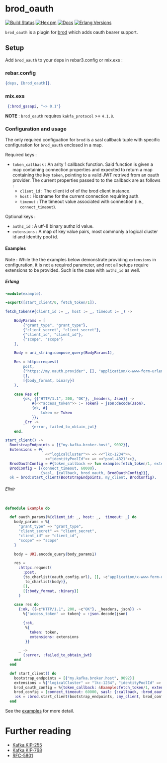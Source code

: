 # brod_oauth

[![Build Status](https://github.com/HCA-Healthcare/brod_oauth/actions/workflows/ci.yml/badge.svg)](https://github.com/HCA-Healthcare/brod_oauth/actions/workflows/ci.yml)
[![Hex pm](https://img.shields.io/hexpm/v/brod_oauth.svg)](https://hex.pm/packages/brod_oauth)
[![Docs](https://img.shields.io/badge/hex-docs-green.svg?style=flat)](https://hexdocs.pm/brod_oauth)
[![Erlang Versions](https://img.shields.io/badge/Supported%20Erlang%2FOTP-25.0%20to%2027.0-blue)](http://www.erlang.org)

`brod_oauth` is a plugin for [brod](https://github.com/kafka4beam/brod) which adds oauth bearer support.

## Setup

Add `brod_oauth` to your deps in rebar3.config or mix.exs :

### rebar.config

```erlang
{deps, [brod_oauth]}.
```

### mix.exs
```elixir
 {:brod_gssapi, "~> 0.1"}
```

**NOTE** : `brod_oauth` requires `kakfa_protocol` >= `4.1.8`.

### Configuration and usage

The only required configuation for `brod` is a sasl callback tuple with specific configuration
for `brod_oauth` enclosed in a map.

Required keys :

- `token_callback` : An arity 1 callback function. Said function is given a map containing
connection properties and expected to return a map containing the key
`token`, pointing to a valid JWT retrived from an oauth provider.
The current properties passed to to the callback are as follows :
     - `client_id` : The client id of of the brod client instance.
     - `host` : Hostname for the current connection requiring auth.
     - `timeout` : The timeout value associated with connection (i.e., `connect_timeout`).

Optional keys :

- `authz_id` : A utf-8 binary authz id value.
- `extensions` : A map of key value pairs, most commonly a logical cluster id and identity pool id.

#### Examples

Note : While the the examples below demonstrate providing `extensions` in configuration, it is not a
required parameter, and not all setups require extensions to be provided. Such is the case with
`authz_id` as well.

##### Erlang

```erlang
-module(example).

-export([start_client/0, fetch_token/1]).

fetch_token(#{client_id := _, host := _, timeout := _) ->

    BodyParams = [
        {"grant_type", "grant_type"},
        {"client_secret", "client_secret"},
        {"client_id", "client_id"},
        {"scope", "scope"}
    ],

    Body = uri_string:compose_query(BodyParams1),

    Res = httpc:request(
        post,
        {"https://my.oauth.provider", [], "application/x-www-form-urlencoded", Body},
        [],
        [{body_format, binary}]
    ),

    case Res of
        {ok, {{"HTTP/1.1", 200, "OK"}, _headers, Json}} ->
            #{<<"access_token">> := Token} = json:decode(Json),
            {ok, #{
                token => Token
            }};
        _Err ->
            {error, failed_to_obtain_jwt}
    end.

start_client() ->
  BootstrapEndpoints = [{"my.kafka.broker.host", 9092}],
  Extensions = #{
                  <<"logicalCluster">> => <<"lkc-1234">>,
                  <<"identityPoolId">> => <<"pool-4321">>},
  BrodOauthConfig = #{token_callback => fun example:fetch_token/1, extensions => Extensions},
  BrodConfig = [{connect_timeout, 60000},
                {sasl, {callback, brod_oauth, BrodOauthConfig}}],
  ok = brod:start_client(BootstrapEndpoints, my_client, BrodConfig).
```

###### Elixir

```elixir

defmodule Example do

  def oauth_params(%{client_id: _, host: _,  timeout: _) do
    body_params = %{
      "grant_type" => "grant_type",
      "client_secret" => "client_secret",
      "client_id" => "client_id",
      "scope" => "scope"
    }

    body = URI.encode_query(body_params1)

    res =
      :httpc.request(
        :post,
        {to_charlist(oauth_config.url), [], ~c"application/x-www-form-urlencoded",
         to_charlist(body)},
        [],
        [{:body_format, :binary}]
      )

    case res do
      {:ok, {{~c"HTTP/1.1", 200, ~c"OK"}, _headers, json}} ->
        %{"access_token" => token} = :json.decode(json)

        {:ok,
         %{
           token: token,
           extensions: extensions
         }}

      _ ->
        {:error, :failed_to_obtain_jwt}
    end
  end

  def start_client() do
    bootstrap_endpoints = [{"my.kafka.broker.host", 9092}]
    extensions = %{"logicalCluster" => "lkc-1234", "identityPoolId" => "pool-4321"}
    brod_oauth_config = %{token_callback: &Example:fetch_token/1, extensions: extensions}
    brod_config = [connect_timeout: 60000, sasl: {:callback, :brod_oauth, brod_oauth_config}}]
    :ok = :brod.start_client(bootstrap_endpoints, :my_client, brod_config)
  end
```

See the [examples](https://github.com/HCA-Healthcare/brod_oauth/tree/main/examples) for more detail.

# Further reading

- [Kafka KIP-255](https://cwiki.apache.org/confluence/pages/viewpage.action?pageId=75968876)
- [Kafka KIP-768](https://cwiki.apache.org/confluence/pages/viewpage.action?pageId=186877575) 
- [RFC-5801](https://www.rfc-editor.org/rfc/rfc5801.html)
